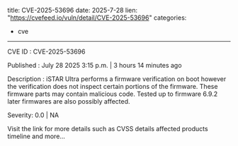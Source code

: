  
title: CVE-2025-53696
date: 2025-7-28
lien: "https://cvefeed.io/vuln/detail/CVE-2025-53696"
categories:
  - cve
---

CVE ID : CVE-2025-53696

Published :  July 28
2025
3:15 p.m. | 3 hours
14 minutes ago

Description : iSTAR Ultra performs a firmware verification on boot
however the verification does not inspect certain portions of the firmware. These firmware parts may contain malicious code. Tested up to firmware 6.9.2
later firmwares are also possibly affected.

Severity: 0.0 | NA

Visit the link for more details
such as CVSS details
affected products
timeline
and more...
